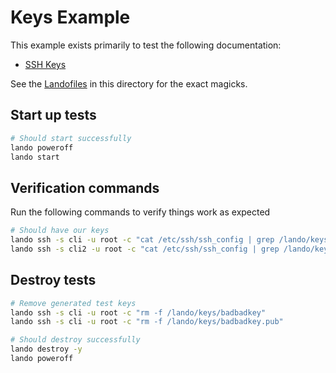 Keys Example
============

This example exists primarily to test the following documentation:

* [SSH Keys](https://docs.devwithlando.io/config/ssh.html)

See the [Landofiles](http://docs.devwithlando.io/config/lando.html) in this directory for the exact magicks.

Start up tests
--------------

```bash
# Should start successfully
lando poweroff
lando start
```

Verification commands
---------------------

Run the following commands to verify things work as expected

```bash
# Should have our keys
lando ssh -s cli -u root -c "cat /etc/ssh/ssh_config | grep /lando/keys/badbadkey"
lando ssh -s cli2 -u root -c "cat /etc/ssh/ssh_config | grep /lando/keys/ppkey"
```

Destroy tests
-------------

```bash
# Remove generated test keys
lando ssh -s cli -u root -c "rm -f /lando/keys/badbadkey"
lando ssh -s cli -u root -c "rm -f /lando/keys/badbadkey.pub"

# Should destroy successfully
lando destroy -y
lando poweroff
```
